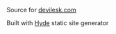 Source for [devilesk.com](http://devilesk.com)

Built with [Hyde](https://github.com/hyde/hyde) static site generator